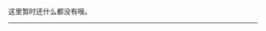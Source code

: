 
这里暂时还什么都没有哦。

----------------------------------------------------------------------------------------------------------------------------